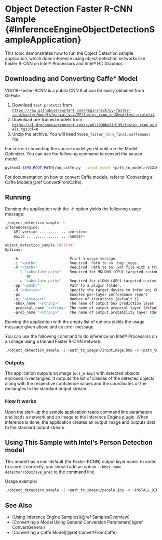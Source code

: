 # Object Detection Faster R-CNN Sample {#InferenceEngineObjectDetectionSampleApplication}

This topic demonstrates how to run the Object Detection sample application, which does inference using object detection 
networks like Faster R-CNN on Intel® Processors and Intel® HD Graphics.

## Downloading and Converting Caffe* Model
VGG16-Faster-RCNN is a public CNN that can be easily obtained from GitHub:

1. Download <code>test.prototxt</code> from <code>https://raw.githubusercontent.com/rbgirshick/py-faster-rcnn/master/models/pascal_voc/ZF/faster_rcnn_end2end/test.prototxt</code>
2. Download pre-trained models from <code>https://dl.dropboxusercontent.com/s/o6ii098bu51d139/faster_rcnn_models.tgz?dl=0</code>
3. Unzip the archive. You will need <code>VGG16_faster_rcnn_final.caffemodel</code> file.

For correct converting the source model you should run the Model Optimizer. 
You can use the following command to convert the source model:
```sh
python3 ${MO_ROOT_PATH}/mo_caffe.py --input_model <path_to_model>/VGG16_faster_rcnn_final.caffemodel --input_proto <path_to_model>/deploy.prototxt
```

For documentation on how to convert Caffe models, refer to [Converting a Caffe Model](@ref ConvertFromCaffe). 

## Running

Running the application with the <code>-h</code> option yields the following usage message:
```sh
./object_detection_sample -h
InferenceEngine: 
    API version ............ <version>
    Build .................. <number>

object_detection_sample [OPTION]
Options:

    -h                        Print a usage message.
    -i "<path>"               Required. Path to an .bmp image.
    -m "<path>"               Required. Path to an .xml file with a trained model.
      -l "<absolute_path>"    Required for MKLDNN (CPU)-targeted custom layers.Absolute path to a shared library with the kernels impl.
          Or
      -c "<absolute_path>"    Required for clDNN (GPU)-targeted custom kernels.Absolute path to the xml file with the kernels desc.
    -pp "<path>"              Path to a plugin folder.
    -d "<device>"             Specify the target device to infer on; CPU, GPU, FPGA or MYRIAD is acceptable. Sample will look for a suitable plugin for device specified
    -pc                       Enables per-layer performance report
    -ni "<integer>"           Number of iterations (default 1)
    -bbox_name "<string>"     The name of output box prediction layer (default: bbox_pred)
    -proposal_name "<string>" The name of output proposal layer (default: proposal)
    -prob_name "<string>"     The name of output probability layer (default: cls_prob)

```

Running the application with the empty list of options yields the usage message given above and an error message.

You can use the following command to do inference on Intel&reg; Processors on an image using a trained Faster R-CNN network:
```sh
./object_detection_sample -i <path_to_image>/inputImage.bmp -m <path_to_model>/faster-rcnn.xml -d CPU
```

### Outputs

The application outputs an image (<code>out_0.bmp</code>) with detected objects enclosed in rectangles. It outputs the list of classes 
of the detected objects along with the respective confidence values and the coordinates of the 
rectangles to the standard output stream.

### How it works

Upon the start-up the sample application reads command line parameters and loads a network and an image to the Inference 
Engine plugin. When inference is done, the application creates an 
output image and outputs data to the standard output stream.

## Using This Sample with Intel's Person Detection model

This model has a non-default (for Faster-RCNN) output layer name. In order to score it correctly, you should add an option 
`--bbox_name detector/bbox/ave_pred` to the command line.

Usage example: 

```sh
./object_detection_sample -i <path_to_image>/people.jpg -m <INSTALL_DIR>/deployment_tools/intel_models/person-detection-retail-0001/FP32/person-detection-retail-0001.xml --bbox_name detector/bbox/ave_pred -d CPU
```

## See Also 
* [Using Inference Engine Samples](@ref SamplesOverview)
* [Converting a Model Using General Conversion Parameters](@ref ConvertGeneral)
* [Converting a Caffe Model](@ref ConvertFromCaffe)
